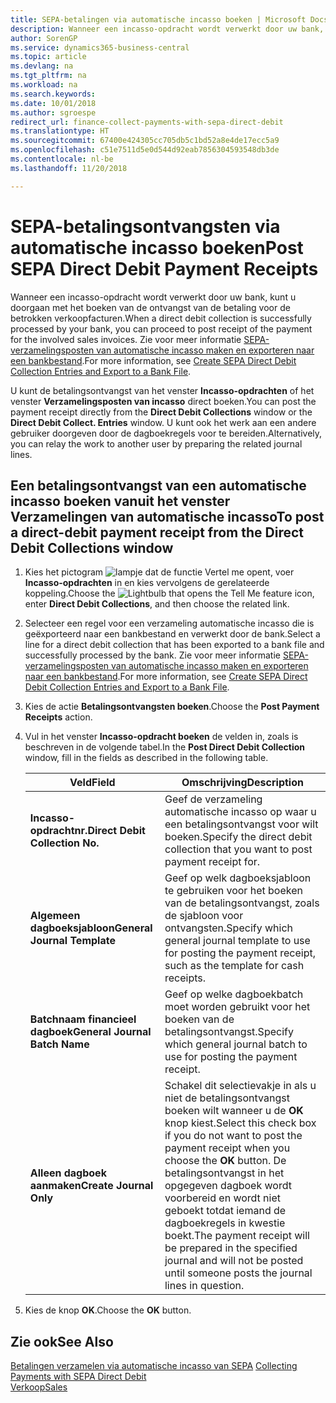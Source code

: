 ```yaml
---
title: SEPA-betalingen via automatische incasso boeken | Microsoft Docs
description: Wanneer een incasso-opdracht wordt verwerkt door uw bank, kunt u doorgaan met het boeken van de ontvangst van de betaling voor de betrokken verkoopfacturen.
author: SorenGP
ms.service: dynamics365-business-central
ms.topic: article
ms.devlang: na
ms.tgt_pltfrm: na
ms.workload: na
ms.search.keywords: 
ms.date: 10/01/2018
ms.author: sgroespe
redirect_url: finance-collect-payments-with-sepa-direct-debit
ms.translationtype: HT
ms.sourcegitcommit: 67400e424305cc705db5c1bd52a8e4de17ecc5a9
ms.openlocfilehash: c51e7511d5e0d544d92eab7856304593548db3de
ms.contentlocale: nl-be
ms.lasthandoff: 11/20/2018

---
```

# <a name="post-sepa-direct-debit-payment-receipts"></a><span data-ttu-id="c1e0b-103">SEPA-betalingsontvangsten via automatische incasso boeken</span><span class="sxs-lookup"><span data-stu-id="c1e0b-103">Post SEPA Direct Debit Payment Receipts</span></span>
<span data-ttu-id="c1e0b-104">Wanneer een incasso-opdracht wordt verwerkt door uw bank, kunt u doorgaan met het boeken van de ontvangst van de betaling voor de betrokken verkoopfacturen.</span><span class="sxs-lookup"><span data-stu-id="c1e0b-104">When a direct debit collection is successfully processed by your bank, you can proceed to post receipt of the payment for the involved sales invoices.</span></span> <span data-ttu-id="c1e0b-105">Zie voor meer informatie [SEPA-verzamelingsposten van automatische incasso maken en exporteren naar een bankbestand](finance-how-create-sepa-direct-debit-collection-entries-export-bank-file.md).</span><span class="sxs-lookup"><span data-stu-id="c1e0b-105">For more information, see [Create SEPA Direct Debit Collection Entries and Export to a Bank File](finance-how-create-sepa-direct-debit-collection-entries-export-bank-file.md).</span></span>  

<span data-ttu-id="c1e0b-106">U kunt de betalingsontvangst van het venster **Incasso-opdrachten** of het venster **Verzamelingsposten van incasso** direct boeken.</span><span class="sxs-lookup"><span data-stu-id="c1e0b-106">You can post the payment receipt directly from the **Direct Debit Collections** window or the **Direct Debit Collect. Entries** window.</span></span> <span data-ttu-id="c1e0b-107">U kunt ook het werk aan een andere gebruiker doorgeven door de dagboekregels voor te bereiden.</span><span class="sxs-lookup"><span data-stu-id="c1e0b-107">Alternatively, you can relay the work to another user by preparing the related journal lines.</span></span>  

## <a name="to-post-a-direct-debit-payment-receipt-from-the-direct-debit-collections-window"></a><span data-ttu-id="c1e0b-108">Een betalingsontvangst van een automatische incasso boeken vanuit het venster Verzamelingen van automatische incasso</span><span class="sxs-lookup"><span data-stu-id="c1e0b-108">To post a direct-debit payment receipt from the Direct Debit Collections window</span></span>  
1. <span data-ttu-id="c1e0b-109">Kies het pictogram ![lampje dat de functie Vertel me opent](media/ui-search/search_small.png "Vertel me wat u wilt doen"), voer **Incasso-opdrachten** in en kies vervolgens de gerelateerde koppeling.</span><span class="sxs-lookup"><span data-stu-id="c1e0b-109">Choose the ![Lightbulb that opens the Tell Me feature](media/ui-search/search_small.png "Tell me what you want to do") icon, enter **Direct Debit Collections**, and then choose the related link.</span></span>  
2. <span data-ttu-id="c1e0b-110">Selecteer een regel voor een verzameling automatische incasso die is geëxporteerd naar een bankbestand en verwerkt door de bank.</span><span class="sxs-lookup"><span data-stu-id="c1e0b-110">Select a line for a direct debit collection that has been exported to a bank file and successfully processed by the bank.</span></span> <span data-ttu-id="c1e0b-111">Zie voor meer informatie [SEPA-verzamelingsposten van automatische incasso maken en exporteren naar een bankbestand](finance-how-create-sepa-direct-debit-collection-entries-export-bank-file.md).</span><span class="sxs-lookup"><span data-stu-id="c1e0b-111">For more information, see [Create SEPA Direct Debit Collection Entries and Export to a Bank File](finance-how-create-sepa-direct-debit-collection-entries-export-bank-file.md).</span></span>  
3. <span data-ttu-id="c1e0b-112">Kies de actie **Betalingsontvangsten boeken**.</span><span class="sxs-lookup"><span data-stu-id="c1e0b-112">Choose the **Post Payment Receipts** action.</span></span>  
4. <span data-ttu-id="c1e0b-113">Vul in het venster **Incasso-opdracht boeken** de velden in, zoals is beschreven in de volgende tabel.</span><span class="sxs-lookup"><span data-stu-id="c1e0b-113">In the **Post Direct Debit Collection** window, fill in the fields as described in the following table.</span></span>  

    |<span data-ttu-id="c1e0b-114">Veld</span><span class="sxs-lookup"><span data-stu-id="c1e0b-114">Field</span></span>|<span data-ttu-id="c1e0b-115">Omschrijving</span><span class="sxs-lookup"><span data-stu-id="c1e0b-115">Description</span></span>|  
    |---------------------------------|---------------------------------------|  
    |<span data-ttu-id="c1e0b-116">**Incasso-opdrachtnr.**</span><span class="sxs-lookup"><span data-stu-id="c1e0b-116">**Direct Debit Collection No.**</span></span>|<span data-ttu-id="c1e0b-117">Geef de verzameling automatische incasso op waar u een betalingsontvangst voor wilt boeken.</span><span class="sxs-lookup"><span data-stu-id="c1e0b-117">Specify the direct debit collection that you want to post payment receipt for.</span></span>|  
    |<span data-ttu-id="c1e0b-118">**Algemeen dagboeksjabloon**</span><span class="sxs-lookup"><span data-stu-id="c1e0b-118">**General Journal Template**</span></span>|<span data-ttu-id="c1e0b-119">Geef op welk dagboeksjabloon te gebruiken voor het boeken van de betalingsontvangst, zoals de sjabloon voor ontvangsten.</span><span class="sxs-lookup"><span data-stu-id="c1e0b-119">Specify which general journal template to use for posting the payment receipt, such as the template for cash receipts.</span></span>|  
    |<span data-ttu-id="c1e0b-120">**Batchnaam financieel dagboek**</span><span class="sxs-lookup"><span data-stu-id="c1e0b-120">**General Journal Batch Name**</span></span>|<span data-ttu-id="c1e0b-121">Geef op welke dagboekbatch moet worden gebruikt voor het boeken van de betalingsontvangst.</span><span class="sxs-lookup"><span data-stu-id="c1e0b-121">Specify which general journal batch to use for posting the payment receipt.</span></span>|  
    |<span data-ttu-id="c1e0b-122">**Alleen dagboek aanmaken**</span><span class="sxs-lookup"><span data-stu-id="c1e0b-122">**Create Journal Only**</span></span>|<span data-ttu-id="c1e0b-123">Schakel dit selectievakje in als u niet de betalingsontvangst boeken wilt wanneer u de **OK** knop kiest.</span><span class="sxs-lookup"><span data-stu-id="c1e0b-123">Select this check box if you do not want to post the payment receipt when you choose the **OK** button.</span></span> <span data-ttu-id="c1e0b-124">De betalingsontvangst in het opgegeven dagboek wordt voorbereid en wordt niet geboekt totdat iemand de dagboekregels in kwestie boekt.</span><span class="sxs-lookup"><span data-stu-id="c1e0b-124">The payment receipt will be prepared in the specified journal and will not be posted until someone posts the journal lines in question.</span></span>|  

5. <span data-ttu-id="c1e0b-125">Kies de knop **OK**.</span><span class="sxs-lookup"><span data-stu-id="c1e0b-125">Choose the **OK** button.</span></span>  

## <a name="see-also"></a><span data-ttu-id="c1e0b-126">Zie ook</span><span class="sxs-lookup"><span data-stu-id="c1e0b-126">See Also</span></span>  
 <span data-ttu-id="c1e0b-127">[Betalingen verzamelen via automatische incasso van SEPA](finance-collect-payments-with-sepa-direct-debit.md) </span><span class="sxs-lookup"><span data-stu-id="c1e0b-127">[Collecting Payments with SEPA Direct Debit](finance-collect-payments-with-sepa-direct-debit.md) </span></span>  
 [<span data-ttu-id="c1e0b-128">Verkoop</span><span class="sxs-lookup"><span data-stu-id="c1e0b-128">Sales</span></span>](sales-manage-sales.md)

